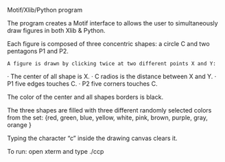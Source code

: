 Motif/Xlib/Python program

The program creates a Motif interface to allows the user to simultaneously draw figures in both Xlib  & Python.

Each figure is composed of three concentric shapes:  a circle C and  two pentagons P1 and P2.

    A figure is drawn by clicking twice at two different points X and Y:
·        The center of all shape is X.
·        C radios is the distance between X and Y.
·        P1 five edges touches C.
·        P2 five corners touches C.

The color of the center and all shapes borders is black.

The three shapes are filled with three different randomly selected colors from the set:
{red, green, blue, yellow, white, pink, brown, purple, gray, orange }
 
Typing the character “c” inside the drawing canvas clears it.

To run:
open xterm and type
./ccp
